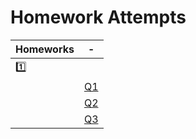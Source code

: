 # Homework Attempts

| Homeworks |-|
|-|-|
| [:one:](1) | |
|            | [Q1](hw1-i.jl.ipynb)        |
|            | [Q2](hw1-ii.jl.ipynb)       |
|            | [Q3](hw1-iii-iv-v.jl.ipynb) |
